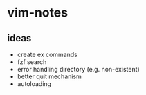# vim-notes

## ideas

* create ex commands
* fzf search
* error handling directory (e.g. non-existent)
* better quit mechanism
* autoloading
